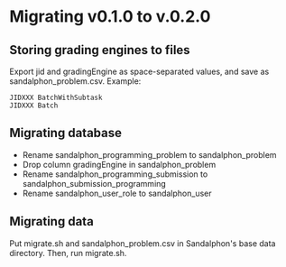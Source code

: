 Migrating v0.1.0 to v.0.2.0
===========================

Storing grading engines to files
--------------------------------
Export jid and gradingEngine as space-separated values, and save as sandalphon_problem.csv.
Example:

    JIDXXX BatchWithSubtask
    JIDXXX Batch

Migrating database
------------------

- Rename sandalphon_programming_problem to sandalphon_problem
- Drop column gradingEngine in sandalphon_problem
- Rename sandalphon_programming_submission to sandalphon_submission_programming
- Rename sandalphon_user_role to sandalphon_user

Migrating data
--------------

Put migrate.sh and sandalphon_problem.csv in Sandalphon's base data directory. Then, run migrate.sh.
